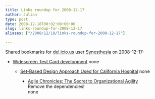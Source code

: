 ```yaml
---
title: Links roundup for 2008-12-17
author: Julian
type: post
date: 2008-12-18T00:02:08+00:00
slug: links-roundup-for-2008-12-17 
aliases: ["/2008/12/18/links-roundup-for-2008-12-17"]

---
```

Shared bookmarks for [del.icio.us][1] user [Synesthesia][2] on 2008-12-17:

  * [Widescreen Test Card development][3] 
    none</li> 
    
      * [Set-Based Design Approach Used for California Hospital][4] 
        none</li> 
        
          * [Agile Chronicles: The Secret to Organizational Agility][5]  
            Remove the dependencies!  
            none</ul>

 [1]: https://del.icio.us/
 [2]: https://del.icio.us/synesthesia
 [3]: https://www.barney-wol.net/video/testcardw/testcardw.html
 [4]: https://www.tradelineinc.com/reports/C12D6A60-2B3B-B525-8F382CEDF0E27465
 [5]: https://www.agilechronicles.com/blog/2008/12/the-secret-to-organizational-agility.html
